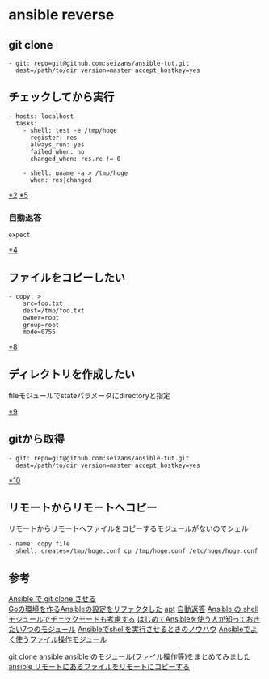 # ansible reverse

## git clone

```
- git: repo=git@github.com:seizans/ansible-tut.git
  dest=/path/to/dir version=master accept_hostkey=yes
```

## チェックしてから実行

```
- hosts: localhost
  tasks:
    - shell: test -e /tmp/hoge
      register: res
      always_run: yes
      failed_when: no
      changed_when: res.rc != 0

    - shell: uname -a > /tmp/hoge
      when: res|changed
```

[*2][*2]
[*5][*5]


### 自動返答

```
expect
```

[*4][*4]

## ファイルをコピーしたい

```
- copy: >
    src=foo.txt    
    dest=/tmp/foo.txt
    owner=root
    group=root
    mode=0755
```

[*8][*8]

## ディレクトリを作成したい

fileモジュールでstateパラメータにdirectoryと指定

[*9][*9]

## gitから取得

```
- git: repo=git@github.com:seizans/ansible-tut.git
  dest=/path/to/dir version=master accept_hostkey=yes
````

[*10][*10]

## リモートからリモートへコピー

リモートからリモートへファイルをコピーするモジュールがないのでシェル

```
- name: copy file
  shell: creates=/tmp/hoge.conf cp /tmp/hoge.conf /etc/hoge/hoge.conf
```

## 参考

[Ansible で git clone させる][*1]  
[Goの環境を作るAnsibleの設定をリファクタした][*2]
[apt][*3]
[自動返答][*4]
[Ansible の shell モジュールでチェックモードも考慮する][*5]
[はじめてAnsibleを使う人が知っておきたい7つのモジュール][*6]
[Ansibleでshellを実行させるときのノウハウ][*7]
[Ansibleでよく使うファイル操作モジュール][*8]

[git clone ansible ][*10]
[ansible のモジュール(ファイル操作等)をまとめてみました][*11]
[ansible リモートにあるファイルをリモートにコピーする][*12]

[*1]:http://qiita.com/seizans/items/f5f052aec1592c47767f
[*2]:http://leko.jp/archives/823
[*3]:http://qiita.com/taisho6339/items/b6e19b8906b8d2a092e7
[*4]:http://qiita.com/ruby_kumagoro/items/4afdab4715dc85a7187a
[*5]:http://qiita.com/ngyuki/items/69c33065f7daa0cd571d
[*6]:https://www.infiniteloop.co.jp/blog/2013/08/ansible/
[*7]:http://qiita.com/chroju/items/ec2f7bb87d9ae3603c6a
[*8]:http://dev.classmethod.jp/server-side/ansible/ansible-file-modules-intro/
[*9]:http://qiita.com/hnakamur/items/b5a17d8cb289432014d5
[*10]:http://qiita.com/seizans/items/f5f052aec1592c47767f
[*11]:http://qiita.com/waterada/items/4e64cc6f810a92001c95
[*12]:http://yume-build.com/blog/archives/338
